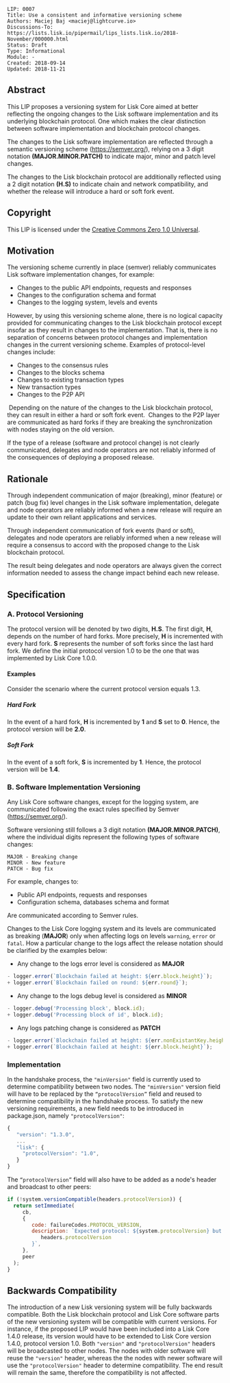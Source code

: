 ```
LIP: 0007
Title: Use a consistent and informative versioning scheme
Authors: Maciej Baj <maciej@lightcurve.io>
Discussions-To: https://lists.lisk.io/pipermail/lips_lists.lisk.io/2018-November/000000.html
Status: Draft
Type: Informational
Module: -
Created: 2018-09-14
Updated: 2018-11-21
```

## Abstract

This LIP proposes a versioning system for Lisk Core aimed at better reflecting the ongoing changes to the Lisk software implementation and its underlying blockchain protocol. One which makes the clear distinction between software implementation and blockchain protocol changes.

The changes to the Lisk software implementation are reflected through a semantic versioning scheme (https://semver.org/), relying on a 3 digit notation **(MAJOR.MINOR.PATCH)** to indicate major, minor and patch level changes.

The changes to the Lisk blockchain protocol are additionally reflected using a 2 digit notation **(H.S)** to indicate chain and network compatibility, and whether the release will introduce a hard or soft fork event.

## Copyright

This LIP is licensed under the [Creative Commons Zero 1.0 Universal](https://creativecommons.org/publicdomain/zero/1.0/).

## Motivation

The versioning scheme currently in place (semver) reliably communicates Lisk software implementation changes, for example:

- Changes to the public API endpoints, requests and responses
- Changes to the configuration schema and format
- Changes to the logging system, levels and events

However, by using this versioning scheme alone, there is no logical capacity provided for communicating changes to the Lisk blockchain protocol except insofar as they result in changes to the implementation. That is, there is no separation of concerns between protocol changes and implementation changes in the current versioning scheme. Examples of protocol-level changes include:

- Changes to the consensus rules
- Changes to the blocks schema
- Changes to existing transaction types
- New transaction types
- Changes to the P2P API

 Depending on the nature of the changes to the Lisk blockchain protocol, they can result in either a hard or soft fork event.  Changes to the P2P layer are communicated as hard forks if they are breaking the synchronization with nodes staying on the old version.

If the type of a release (software and protocol change) is not clearly communicated, delegates and node operators are not reliably informed of the consequences of deploying a proposed release.

## Rationale

Through independent communication of major (breaking), minor (feature) or patch (bug fix) level changes in the Lisk software implementation, delegate and node operators are reliably informed when a new release will require an update to their own reliant applications and services. 

Through independent communication of fork events (hard or soft), delegates and node operators are reliably informed when a new release will require a consensus to accord with the proposed change to the Lisk blockchain protocol.

The result being delegates and node operators are always given the correct information needed to assess the change impact behind each new release.

## Specification

### A. Protocol Versioning

The protocol version will be denoted by two digits, **H.S**. The first digit, **H**, depends on the number of hard forks. More precisely, **H** is incremented with every hard fork. **S** represents the number of soft forks since the last hard fork.  We define the initial protocol version 1.0 to be the one that was implemented by Lisk Core 1.0.0.

#### Examples

Consider the scenario where the current protocol version equals 1.3.

##### Hard Fork

In the event of a hard fork, **H** is incremented by **1** and **S** set to **0**. Hence, the protocol version will be **2.0**.

##### Soft Fork

In the event of a soft fork, **S** is incremented by **1**. Hence, the protocol version will be **1.4**.

### B. Software Implementation Versioning

Any Lisk Core software changes, except for the logging system, are communicated following the exact rules specified by Semver (https://semver.org/).

Software versioning still follows a 3 digit notation **(MAJOR.MINOR.PATCH)**, where the individual digits represent the following types of software changes:

```
MAJOR - Breaking change
MINOR - New feature
PATCH - Bug fix
```

For example, changes to:

- Public API endpoints, requests and responses
- Configuration schema, databases schema and format

Are communicated according to Semver rules.

Changes to the Lisk Core logging system and its levels are communicated as breaking (**MAJOR**) only when affecting logs on levels `warning`, `error` or `fatal`. How a particular change to the logs affect the release notation should be clarified by the examples below:

- Any change to the logs error level is considered as **MAJOR**

```js
- logger.error(`Blockchain failed at height: ${err.block.height}`);
+ logger.error(`Blockchain failed on round: ${err.round}`);
```

- Any change to the logs debug level is considered as **MINOR**

```js
- logger.debug('Processing block', block.id);
+ logger.debug('Processing block of id', block.id);
```

- Any logs patching change is considered as **PATCH**

```js
- logger.error(`Blockchain failed at height: ${err.nonExistantKey.height}`);
+ logger.error(`Blockchain failed at height: ${err.block.height}`);
```

### Implementation

In the handshake process, the `"minVersion"` field is currently used to determine compatibility between two nodes. The `"minVersion"` version field will have to be replaced by the `“protocolVersion”` field and reused to determine compatibility in the handshake process.
To satisfy the new versioning requirements, a new field needs to be introduced in package.json, namely `"protocolVersion"`:

```js
{
   "version": "1.3.0",
   ...
   "lisk": {
     "protocolVersion": "1.0",
   }
}
```

The `“protocolVersion”` field will also have to be added as a node's header and broadcast to other peers:


```js
if (!system.versionCompatible(headers.protocolVersion)) {
  return setImmediate(
     cb,
     {
        code: failureCodes.PROTOCOL_VERSION,
        description: `Expected protocol: ${system.protocolVersion} but received: ${
           headers.protocolVersion
        }`,
     },
     peer
  );
}
```

## Backwards Compatibility

The introduction of a new Lisk versioning system will be fully backwards compatible. Both the Lisk blockchain protocol and Lisk Core software parts of the new versioning system will be compatible with current versions. For instance, if the proposed LIP would have been included into a Lisk Core 1.4.0 release, its version would have to be extended to Lisk Core version 1.4.0, protocol version 1.0. Both `"version"` and `"protocolVersion"` headers will be broadcasted to other nodes. The nodes with older software will reuse the `"version"` header, whereas the the nodes with newer software will use the `"protocolVersion"` header to determine compatibility. The end result will remain the same, therefore the compatibility is not affected.
